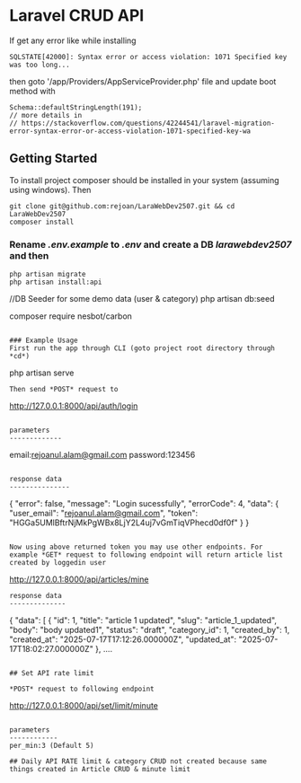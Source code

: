 # Laravel CRUD API
If get any error like while installing
```
SQLSTATE[42000]: Syntax error or access violation: 1071 Specified key was too long...
``` 
then goto '/app/Providers/AppServiceProvider.php' file and update boot method with 
```
Schema::defaultStringLength(191);
// more details in 
// https://stackoverflow.com/questions/42244541/laravel-migration-error-syntax-error-or-access-violation-1071-specified-key-wa
```

## Getting Started
To install project composer should be installed in your system (assuming using windows). Then

```
git clone git@github.com:rejoan/LaraWebDev2507.git && cd LaraWebDev2507
composer install
```

### Rename *.env.example* to *.env* and create a DB *larawebdev2507* and then

```
php artisan migrate
php artisan install:api
```

//DB Seeder for some demo data (user & category)
php artisan db:seed

composer require nesbot/carbon
```

### Example Usage
First run the app through CLI (goto project root directory through *cd*)

```
php artisan serve
```
Then send *POST* request to

```
http://127.0.0.1:8000/api/auth/login
```

parameters
-------------
```
email:rejoanul.alam@gmail.com
password:123456
```

response data
---------------

```
{
    "error": false,
    "message": "Login sucessfully",
    "errorCode": 4,
    "data": {
        "user_email": "rejoanul.alam@gmail.com",
        "token": "HGGa5UMlBftrNjMkPgWBx8LjY2L4uj7vGmTiqVPhecd0df0f"
    }
}
```

Now using above returned token you may use other endpoints. For example *GET* request to following endpoint will return article list created by loggedin user

```
http://127.0.0.1:8000/api/articles/mine
```
response data
--------------

```
{
    "data": [
        {
            "id": 1,
            "title": "article 1 updated",
            "slug": "article_1_updated",
            "body": "body updated1",
            "status": "draft",
            "category_id": 1,
            "created_by": 1,
            "created_at": "2025-07-17T17:12:26.000000Z",
            "updated_at": "2025-07-17T18:02:27.000000Z"
        },
....
```

## Set API rate limit

*POST* request to following endpoint

```
http://127.0.0.1:8000/api/set/limit/minute
```

parameters
------------
per_min:3 (Default 5)

## Daily API RATE limit & category CRUD not created because same things created in Article CRUD & minute limit